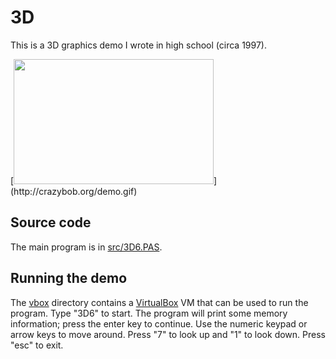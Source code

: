 3D
==
This is a 3D graphics demo I wrote in high school (circa 1997). 

<p>[<img src="http://crazybob.org/demo-small.gif" width="320" height="200">](http://crazybob.org/demo.gif)</p>

Source code
-----------
The main program is in [src/3D6.PAS](src/3D6.PAS).

Running the demo
----------------
The [vbox](vbox) directory contains a [VirtualBox](https://www.virtualbox.org/) VM that can be used to run the program. Type "3D6" to start. The program will print some memory information; press the enter key to continue. Use the numeric keypad or arrow keys to move around. Press "7" to look up and "1" to look down. Press "esc" to exit.
